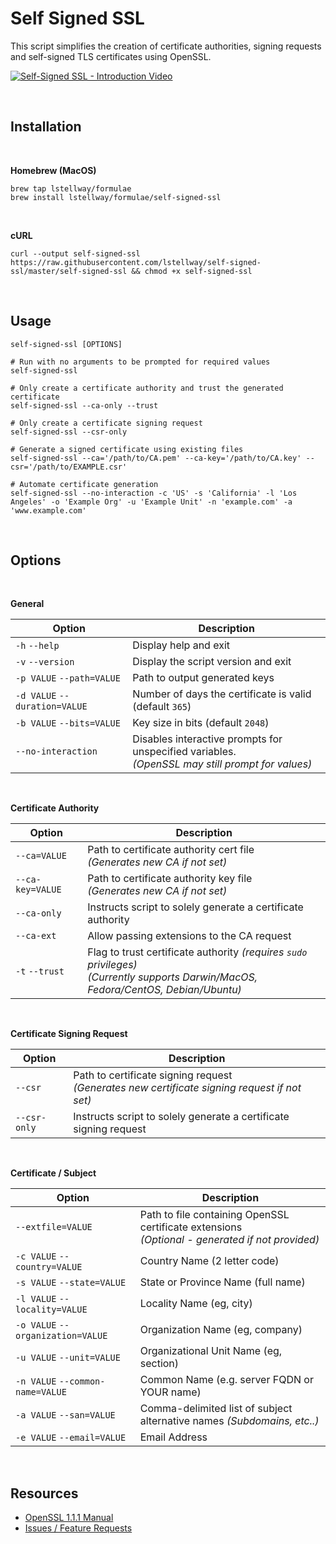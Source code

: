 # Self Signed SSL

This script simplifies the creation of certificate authorities, signing requests and self-signed TLS certificates using OpenSSL.

[![Self-Signed SSL - Introduction Video](https://img.youtube.com/vi/uiQW5QBnGRo/0.jpg)](https://www.youtube.com/watch?v=uiQW5QBnGRo)

<br />

## Installation

<br />

**Homebrew (MacOS)**

```
brew tap lstellway/formulae
brew install lstellway/formulae/self-signed-ssl
```

<br />

**cURL**

```
curl --output self-signed-ssl https://raw.githubusercontent.com/lstellway/self-signed-ssl/master/self-signed-ssl && chmod +x self-signed-ssl
```

<br />

## Usage

```shell
self-signed-ssl [OPTIONS]

# Run with no arguments to be prompted for required values
self-signed-ssl

# Only create a certificate authority and trust the generated certificate
self-signed-ssl --ca-only --trust

# Only create a certificate signing request
self-signed-ssl --csr-only

# Generate a signed certificate using existing files
self-signed-ssl --ca='/path/to/CA.pem' --ca-key='/path/to/CA.key' --csr='/path/to/EXAMPLE.csr'

# Automate certificate generation
self-signed-ssl --no-interaction -c 'US' -s 'California' -l 'Los Angeles' -o 'Example Org' -u 'Example Unit' -n 'example.com' -a 'www.example.com'
```

<br />

## Options

<br />

**General**

| Option                        | Description                                                                                           |
| ----------------------------- | ----------------------------------------------------------------------------------------------------- |
| `-h` `--help`                 | Display help and exit                                                                                 |
| `-v` `--version`              | Display the script version and exit                                                                   |
| `-p VALUE` `--path=VALUE`     | Path to output generated keys                                                                         |
| `-d VALUE` `--duration=VALUE` | Number of days the certificate is valid (default `365`)                                               |
| `-b VALUE` `--bits=VALUE`     | Key size in bits (default `2048`)                                                                     |
| `--no-interaction`            | Disables interactive prompts for unspecified variables. <br />_(OpenSSL may still prompt for values)_ |

<br />

**Certificate Authority**

| Option           | Description                                                                                                                               |
| ---------------- | ----------------------------------------------------------------------------------------------------------------------------------------- |
| `--ca=VALUE`     | Path to certificate authority cert file <br />_(Generates new CA if not set)_                                                             |
| `--ca-key=VALUE` | Path to certificate authority key file <br/>_(Generates new CA if not set)_                                                               |
| `--ca-only`      | Instructs script to solely generate a certificate authority                                                                               |
| `--ca-ext`       | Allow passing extensions to the CA request                                                                                                |
| `-t` `--trust`   | Flag to trust certificate authority _(requires `sudo` privileges)_<br />_(Currently supports Darwin/MacOS, Fedora/CentOS, Debian/Ubuntu)_ |

<br />

**Certificate Signing Request**

| Option       | Description                                                                                        |
| ------------ | -------------------------------------------------------------------------------------------------- |
| `--csr`      | Path to certificate signing request <br />_(Generates new certificate signing request if not set)_ |
| `--csr-only` | Instructs script to solely generate a certificate signing request                                  |

<br />

**Certificate / Subject**

| Option                            | Description                                                                                          |
| --------------------------------- | ---------------------------------------------------------------------------------------------------- |
| `--extfile=VALUE`                 | Path to file containing OpenSSL certificate extensions<br />_(Optional - generated if not provided)_ |
| `-c VALUE` `--country=VALUE`      | Country Name (2 letter code)                                                                         |
| `-s VALUE` `--state=VALUE`        | State or Province Name (full name)                                                                   |
| `-l VALUE` `--locality=VALUE`     | Locality Name (eg, city)                                                                             |
| `-o VALUE` `--organization=VALUE` | Organization Name (eg, company)                                                                      |
| `-u VALUE` `--unit=VALUE`         | Organizational Unit Name (eg, section)                                                               |
| `-n VALUE` `--common-name=VALUE`  | Common Name (e.g. server FQDN or YOUR name)                                                          |
| `-a VALUE` `--san=VALUE`          | Comma-delimited list of subject alternative names _(Subdomains, etc..)_                              |
| `-e VALUE` `--email=VALUE`        | Email Address                                                                                        |

<br />

## Resources

-   [OpenSSL 1.1.1 Manual](https://www.openssl.org/docs/man1.1.1/man1/)
-   [Issues / Feature Requests](https://github.com/lstellway/self-signed-ssl/issues)
